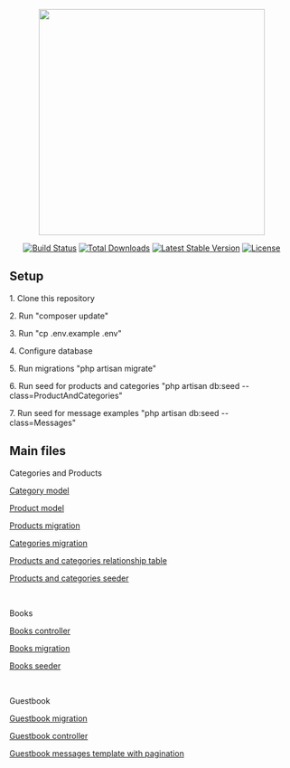 <p align="center"><img src="https://res.cloudinary.com/dtfbvvkyp/image/upload/v1566331377/laravel-logolockup-cmyk-red.svg" width="400"></p>

<p align="center">
<a href="https://travis-ci.org/laravel/framework"><img src="https://travis-ci.org/laravel/framework.svg" alt="Build Status"></a>
<a href="https://packagist.org/packages/laravel/framework"><img src="https://poser.pugx.org/laravel/framework/d/total.svg" alt="Total Downloads"></a>
<a href="https://packagist.org/packages/laravel/framework"><img src="https://poser.pugx.org/laravel/framework/v/stable.svg" alt="Latest Stable Version"></a>
<a href="https://packagist.org/packages/laravel/framework"><img src="https://poser.pugx.org/laravel/framework/license.svg" alt="License"></a>
</p>

## Setup

<p>1. Clone this repository</p>
<p>2. Run "composer update"</p>
<p>3. Run "cp .env.example .env"</p>
<p>4. Configure database</p>
<p>5. Run migrations "php artisan migrate"</p>
<p>6. Run seed for products and categories "php artisan db:seed --class=ProductAndCategories"</p>
<p>7. Run seed for message examples "php artisan db:seed --class=Messages"</p>

## Main files

<p>Categories and Products</p>

<p><a href="https://github.com/Lunar-Fox/test_catalog/blob/master/app/Category.php">Category model</a></p>
<p><a href="https://github.com/Lunar-Fox/test_catalog/blob/master/app/Product.php">Product model</a></p>
<p><a href="https://github.com/Lunar-Fox/test_catalog/blob/master/database/migrations/2020_08_25_104908_create_products_table.php">Products migration</a></p>
<p><a href="https://github.com/Lunar-Fox/test_catalog/blob/master/database/migrations/2020_08_25_104857_create_categories_table.php">Categories migration</a></p>
<p><a href="https://github.com/Lunar-Fox/test_catalog/blob/master/database/migrations/2020_08_25_110426_creates_product_category_pivot_table.php">Products and categories relationship table</a></p>
<p><a href="https://github.com/Lunar-Fox/test_catalog/blob/master/database/seeds/ProductAndCategories.php">Products and categories seeder</a></p>
<br/>
<p>Books</p>
<p><a href="https://github.com/Lunar-Fox/test_catalog/blob/master/app/Http/Controllers/BooksController.php">Books controller</a></p>
<p><a href="https://github.com/Lunar-Fox/test_catalog/blob/master/database/migrations/2020_08_25_111842_create_books_table.php">Books migration</a></p>
<p><a href="https://github.com/Lunar-Fox/test_catalog/blob/master/database/seeds/Books.php">Books seeder</a></p>
<br/>
<p>Guestbook</p>
<p><a href="https://github.com/Lunar-Fox/test_catalog/blob/master/database/migrations/2020_08_25_113806_create_guest_messages_table.php">Guestbook migration</a></p>
<p><a href="https://github.com/Lunar-Fox/test_catalog/blob/master/app/Http/Controllers/GuestBookController.php">Guestbook controller</a></p>
<p><a href="https://github.com/Lunar-Fox/test_catalog/blob/master/resources/views/messages.blade.php">Guestbook messages template with pagination</a></p>


